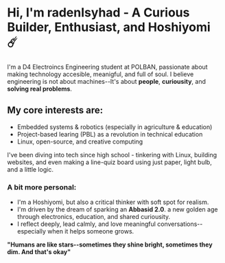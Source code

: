 # Hi, I'm radenIsyhad - A Curious Builder, Enthusiast, and Hoshiyomi ☄️

I'm a D4 Electroincs Engineering student at POLBAN, passionate about making technology accesible, meanigful, and full of soul. I believe engineering is not about machines--It's about **people**, **curiousity**, and **solving real problems**.

## My core interests are:
- Embedded systems & robotics (especially in agriculture & education)
- Project-based learing (PBL) as a revolution in technical education
- Linux, open-source, and creative computing

I've been diving into tech since high school - tinkering with Linux, building websites, and even making a line-quiz board using just paper, light bulb, and a little logic.

### A bit more personal:
- I'm a Hoshiyomi, but also a critical thinker with soft spot for realism.
- I'm driven by the dream of sparking an **Abbasid 2.0**. a new golden age through electronics, education, and shared curiousity.
- I reflect deeply, lead calmly, and love meaningful conversations--especially when it helps someone grows.

**"Humans are like stars--sometimes they shine bright, sometimes they dim. And that's okay"** 
